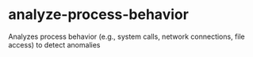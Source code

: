 # analyze-process-behavior
Analyzes process behavior (e.g., system calls, network connections, file access) to detect anomalies
